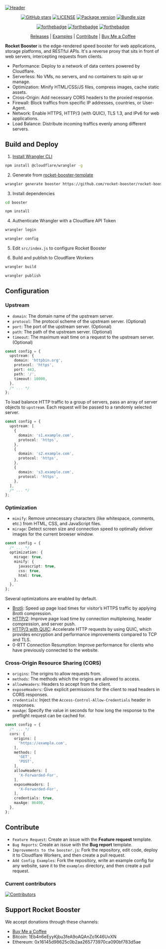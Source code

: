 [![Header](https://raw.githubusercontent.com/rocket-booster/rocket-booster/master/.github/img/header.png)](https://github.com//rocket-booster/rocket-booster)

<div align="center">

[![GitHub stars](https://img.shields.io/github/stars/rocket-booster/rocket-booster?style=for-the-badge)](https://github.com/rocket-booster/rocket-booster/stargazers)
[![LICENSE](https://img.shields.io/github/forks/rocket-booster/rocket-booster.svg?style=for-the-badge)](https://github.com/rocket-booster/rocket-booster/network/members)
[![Package version](https://img.shields.io/npm/v/rocket-booster?style=for-the-badge)](https://www.npmjs.com/package/rocket-booster)
[![Bundle size](https://img.shields.io/bundlephobia/minzip/rocket-booster?style=for-the-badge)](https://www.npmjs.com/package/rocket-booster)

[![forthebadge](https://forthebadge.com/images/badges/made-with-typescript.svg)](https://forthebadge.com)
[![forthebadge](https://forthebadge.com/images/badges/ctrl-c-ctrl-v.svg)](https://forthebadge.com)
[![forthebadge](https://forthebadge.com/images/badges/powered-by-netflix.svg)](https://forthebadge.com)

[Releases](https://github.com/rocket-booster/rocket-booster/releases) |
[Examples](#examples) |
[Contribute](#contribute) |
[Buy Me a Coffee](https://www.buymeacoffee.com/xiaoyangliu)

</div>

**Rocket Booster** is the edge-rendered speed booster for web applications, storage platforms, and RESTful APIs. It's a reverse proxy that sits in front of web servers, intercepting requests from clients.

- Performance: Deploy to a network of data centers powered by Cloudflare.
- Serverless: No VMs, no servers, and no containers to spin up or manage.
- Optimization: Minify HTML/CSS/JS files, compress images, cache static assets.
- Cross-Origin: Add necessary CORS headers to the proxied response.
- Firewall: Block traffics from specific IP addresses, countries, or User-Agent.
- Network: Enable HTTPS, HTTP/3 (with QUIC), TLS 1.3, and IPv6 for web applications.
- Load Balance: Distribute incoming traffics evenly among different servers.

## Build and Deploy

1. [Install Wrangler CLI](https://github.com/cloudflare/wrangler#installation)

```sh
npm install @cloudflare/wrangler -g
```

2. Generate from [rocket-booster-template](https://github.com/rocket-booster/rocket-booster-template)

```sh
wrangler generate booster https://github.com/rocket-booster/rocket-booster-template
```

3. Install dependencies

```sh
cd booster

npm install
```

4. Authenticate Wrangler with a Cloudflare API Token

```sh
wrangler login

wrangler config
```

5. Edit `src/index.js` to configure Rocket Booster

6. Build and publish to Cloudflare Workers

```sh
wrangler build

wrangler publish
```

## Configuration

### Upstream

- `domain`: The domain name of the upstream server.
- `protocol`: The protocol scheme of the upstream server. (Optional)
- `port`: The port of the upstream server. (Optional)
- `path`: The path of the upstream server. (Optional)
- `timeout`: The maximum wait time on a request to the upstream server.  (Optional)

```ts
const config = {
  upstream: {
    domain: 'httpbin.org',
    protocol: 'https',
    port: 443,
    path: '/',
    timeout: 10000,
  },
  /* ... */
};
```

To load balance HTTP traffic to a group of servers, pass an array of server objects to `upstream`. Each request will be passed to a randomly selected server.

```ts
const config = {
  upstream: [
    {
      domain: 's1.example.com',
      protocol: 'https',
    },
    {
      domain: 's2.example.com',
      protocol: 'https',
    },
    {
      domain: 's3.example.com',
      protocol: 'https',
    },
  ],
  /* ... */
};
```

### Optimization

- `minify`: Remove unnecessary characters (like whitespace, comments, etc.) from HTML, CSS, and JavaScript files.
- `mirage`: Detect screen size and connection speed to optimally deliver images for the current browser window.

```ts
const config = {
  /* ... */
  optimization: {
    mirage: true,
    minify: {
      javascript: true,
      css: true,
      html: true,
    },
  },
};
```

Several optimizations are enabled by default.

- [Brotli](https://brotli.org/): Speed up page load times for visitor’s HTTPS traffic by applying Brotli compression.
- [HTTP/2](https://developers.google.com/web/fundamentals/performance/http2): Improve page load time by connection multiplexing, header compression, and server push.
- [HTTP/3 with QUIC](https://en.wikipedia.org/wiki/HTTP/3): Accelerate HTTP requests by using QUIC, which provides encryption and performance improvements compared to TCP and TLS.
- 0-RTT Connection Resumption: Improve performance for clients who have previously connected to the website.

### Cross-Origin Resource Sharing (CORS)

- `origins`: The origins to allow requests from.
- `methods`: The methods which the origins are allowed to access.
- `allowHeaders`: Headers to accept from the client.
- `exposeHeaders`: Give explicit permissions for the client to read headers in CORS responses.
- `credentials`: Inject the `Access-Control-Allow-Credentials` header in responses.
- `maxAge`: Specify the value in seconds for how long the response to the preflight request can be cached for.

```ts
const config = {
  /* ... */
  cors: {
    origins: [
      'https://example.com',
    ],
    methods: [
      'GET',
      'POST',
    ],
    allowHeaders: [
      'X-Forwarded-For',
    ],
    exposeHeaders: [
      'X-Forwarded-For',
    ],
    credentials: true,
    maxAge: 86400,
  },
};
```

## Contribute

- `Feature Request`: Create an issue with the **Feature request** template.
- `Bug Reports`: Create an issue with the **Bug report** template.
- `Improvements to the booster.js`: Fork the repository, edit code, deploy it to Cloudflare Workers, and then create a pull request.
- `Add Config Examples`: Fork the repository, write an example config for any website, save it to the `examples` directory, and then create a pull request.

### Current contributors

[![Contributors](https://contributors-img.web.app/image?repo=rocket-booster/rocket-booster)](https://github.com/rocket-booster/rocket-booster/graphs/contributors)

## Support Rocket Booster

We accept donations through these channels:

- [Buy Me a Coffee](https://www.buymeacoffee.com/xiaoyangliu)
- Bitcoin: 1Eb4n6eEyyKjbu3feA9oAQAnZo1K46UvXN
- Ethereum: 0x16145d98625c0b2aa265773970ca090bf783d5ae
